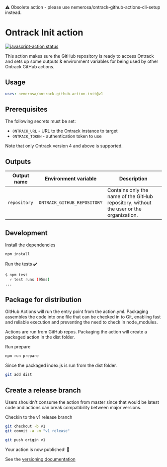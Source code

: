 ⚠️ Obsolete action - please use nemerosa/ontrack-github-actions-cli-setup instead.

# Ontrack Init action

<a href="https://github.com/actions/javascript-action/actions"><img alt="javascript-action status" src="https://github.com/actions/javascript-action/workflows/build/badge.svg"></a>

This action makes sure the GitHub repository is ready to access Ontrack and sets up some
outputs & environment variables for being used by other Ontrack GitHub actions.

## Usage

```yaml
uses: nemerosa/ontrack-github-action-init@v1
```

## Prerequisites

The following secrets must be set:

* `ONTRACK_URL` - URL to the Ontrack instance to target
* `ONTRACK_TOKEN` - authentication token to use

Note that only Ontrack version 4 and above is supported.

## Outputs

| Output name | Environment variable | Description |
|---|---|---|
| `repository` | `ONTRACK_GITHUB_REPOSITORY` | Contains only the name of the GitHub repository, without the user or the organization. |

## Development

Install the dependencies

```bash
npm install
```

Run the tests :heavy_check_mark:

```bash
$ npm test
  ✓ test runs (95ms)
...
```

## Package for distribution

GitHub Actions will run the entry point from the action.yml. Packaging assembles the code into one file that can be checked in to Git, enabling fast and reliable execution and preventing the need to check in node_modules.

Actions are run from GitHub repos.  Packaging the action will create a packaged action in the dist folder.

Run prepare

```bash
npm run prepare
```

Since the packaged index.js is run from the dist folder.

```bash
git add dist
```

## Create a release branch

Users shouldn't consume the action from master since that would be latest code and actions can break compatibility between major versions.

Checkin to the v1 release branch

```bash
git checkout -b v1
git commit -a -m "v1 release"
```

```bash
git push origin v1
```

Your action is now published! :rocket:

See the [versioning documentation](https://github.com/actions/toolkit/blob/master/docs/action-versioning.md)
